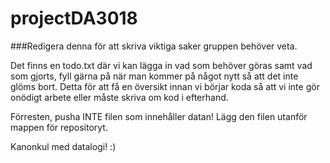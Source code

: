 # projectDA3018

###Redigera denna för att skriva viktiga saker gruppen behöver veta. 

Det finns en todo.txt där vi kan lägga in vad som behöver göras samt vad som gjorts, fyll gärna på när man kommer på något nytt så att det inte glöms bort.
Detta för att få en översikt innan vi börjar koda så att vi inte gör onödigt arbete eller måste skriva om kod i efterhand. 

Förresten, pusha INTE filen som innehåller datan! Lägg den filen utanför mappen för repositoryt.

Kanonkul med datalogi! :)



